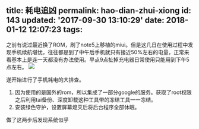 title: 耗电追凶
permalink: hao-dian-zhui-xiong
id: 143
updated: '2017-09-30 13:10:29'
date: 2018-01-12 12:07:23
tags:
---

之前有说过最近换了ROM，刷了note5上移植的miui。但是这几日在使用过程中发现手机续航堪忧，往往都是到了中午后手机就只有接近50%左右的电量，正常来看基本上是连一天都没有办法使用。早点9点扯掉充电器日常使用只能用到下午5点左右。
![](http://cdn.4zen.top/image/1/af/0af496d4d3c01eceb54e089422398.png)

遂开始进行了手机耗电的大排查。

1. 因为使用的是国外的rom，所以集成了一部分google的服务。获取了root权限之后利用tai备份、深度卸载这种工具带的冻结工具一一冻结。
2. 安装绿色守护，设置屏幕熄灭后将后台程序全部休眠。

做了这两步后发现系统似乎